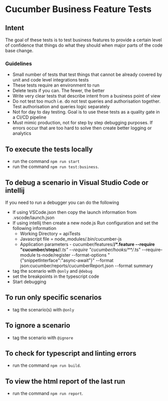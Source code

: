 # Cucumber Business Feature Tests

## Intent

The goal of these tests is to test business features to provide a certain level of confidence that things 
do what they should when major parts of the code base change.

### Guidelines

- Small number of tests that test things that cannot be already covered by unit and code level integrations tests
- These tests require an environment to run
- Delete tests if you can. The fewer, the better
- Write very clear tests that describe intent from a business point of view
- Do not test too much i.e. do not test queries and authorisation together. Test authorisation and queries logic separately
- Not for day to day testing. Goal is to use these tests as a quality gate in a CI/CD pipeline
- Must mimic production, not for step by step debugging purposes. If errors occur that are too hard to solve then create better logging or analytics

## To execute the tests locally

- run the command `npm run start`
- run the command `npm run test:business`.

## To debug a scenario in Visual Studio Code or intellij

If you need to run a debugger you can do the following

- If using VSCode.json then copy the launch information from .vscode/launch.json
- If using intellij then create a new node.js Run configuration and set the following information
  - Working Directory = apiTests
  - Javascript file = node_modules/.bin/cucumber-js
  - Application parameters - cucumber/features/**/\*.feature --require "cucumber/steps/**/_.ts" --require "cucumber/hooks/\*\*/_.ts" --require-module ts-node/register --format-options "{\"snippetInterface\":\"async-await\"}" --format json:cucumber/reports/cucumberReport.json --format summary
- tag the scenario with `@only` and `@debug`
- set the breakpoints in the typescript code
- Start debugging

## To run only specific scenarios

- tag the scenario(s) with `@only`

## To ignore a scenario

- tag the scenario with `@ignore`

## To check for typescript and linting errors

- run the command `npm run build`.

## To view the html report of the last run

- run the command `npm run report`.
